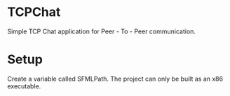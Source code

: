 # TCPChat

Simple TCP Chat application for Peer - To - Peer communication.

# Setup

Create a variable called SFMLPath.
The project can only be built as an x86 executable.